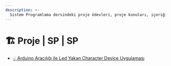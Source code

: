```yaml
---
description: >-
  Sistem Programlama dersindeki proje ödevleri, proje konuları, içeriği veya notları
---
```


# 🏗️ Proje | SP \| SP

- [💡 Arduino Aracılığı ile Led Yakan Character Device Uygulaması](http://cemreguner.blogspot.com/2017/02/arduino-araclg-ile-led-yakan-character.html)
